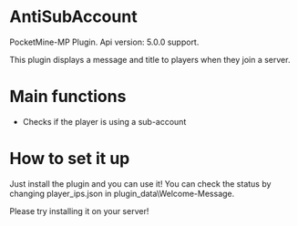# AntiSubAccount
PocketMine-MP Plugin.
Api version: 5.0.0 support.

This plugin displays a message and title to players when they join a server.

# Main functions
- Checks if the player is using a sub-account

# How to set it up
Just install the plugin and you can use it!
You can check the status by changing player_ips.json in plugin_data\Welcome-Message.

Please try installing it on your server!
